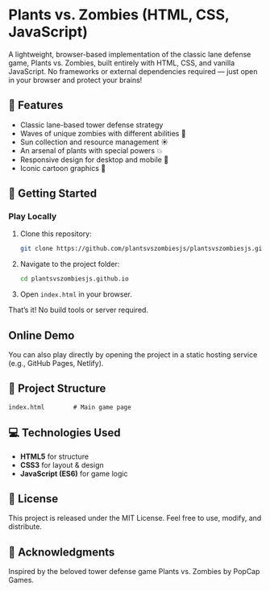 ﻿# Plants vs. Zombies (HTML, CSS, JavaScript)

A lightweight, browser-based implementation of the classic lane defense game, Plants vs. Zombies, built entirely with HTML, CSS, and vanilla JavaScript. No frameworks or external dependencies required — just open in your browser and protect your brains\!

## 🌱 Features

  * Classic lane-based tower defense strategy
  * Waves of unique zombies with different abilities 🧟
  * Sun collection and resource management ☀️
  * An arsenal of plants with special powers 💥
  * Responsive design for desktop and mobile 📱
  * Iconic cartoon graphics 🎨

## 🏡 Getting Started

### Play Locally

1.  Clone this repository:

    ```bash
    git clone https://github.com/plantsvszombiesjs/plantsvszombiesjs.github.io
    ```

2.  Navigate to the project folder:

    ```bash
    cd plantsvszombiesjs.github.io
    ```

3.  Open `index.html` in your browser.

That’s it\! No build tools or server required.

## Online Demo

You can also play directly by opening the project in a static hosting service (e.g., GitHub Pages, Netlify).

## 📁 Project Structure

```
index.html        # Main game page
```

## 💻 Technologies Used

  * **HTML5** for structure
  * **CSS3** for layout & design
  * **JavaScript (ES6)** for game logic

## 📄 License

This project is released under the MIT License. Feel free to use, modify, and distribute.

## 🙏 Acknowledgments

Inspired by the beloved tower defense game Plants vs. Zombies by PopCap Games.
